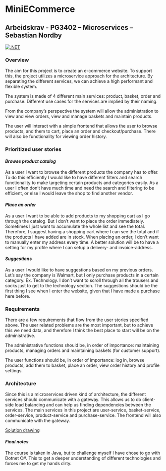 # MiniECommerce
## Arbeidskrav - PG3402 – Microservices – Sebastian Nordby

[![.NET](https://github.com/sebastiannordby/mini-e-commerce-microservices/actions/workflows/dotnet.yml/badge.svg)](https://github.com/sebastiannordby/mini-e-commerce-microservices/actions/workflows/dotnet.yml)

### Overview
The aim for this project is to create an e-commerce website. To support this, the project utilizes a microservice approach for the architecture. By separating the different services, we can achieve a high performant and flexible system. 

The system is made of 4 different main services: product, basket, order and purchase. Different use cases for the services are implied by their naming. 

From the company’s perspective the system will allow the administration to view and view orders, view and manage baskets and maintain products. 

The user will interact with a simple frontend that allows the user to browse products, and them to cart, place an order and checkout/purchase. There will also be functionality for viewing order history. 
### Prioritized user stories
#### *Browse product catalog*
As a user I want to browse the different products the company has to offer. To do this efficiently I would like to have different filters and search functionality to make targeting certain products and categories easily. As a user I often don’t have much time and need the search and filtering to be efficient, or else I would leave the shop to find another vendor.
#### *Place an order*
As a user I want to be able to add products to my shopping cart as I go through the catalog. But I don’t want to place the order immediately. Sometimes I just want to accumulate the whole list and see the total. Therefore, I suggest having a shopping cart where I can see the total and if the products I have added are in stock. When placing an order, I don’t want to manually enter my address every time. A better solution will be to have a setting for my profile where I can setup a delivery- and invoice-address. 
#### *Suggestions*
As a user I would like to have suggestions based on my previous orders. Let’s say the company is Walmart, but I only purchase products in a certain category. Ex. Technology. I don’t want to scroll through all the trousers and socks just to get to the technology section. The suggestions should be the first thing I see when I enter the website, given that I have made a purchase here before.
### Requirements
There are a few requirements that flow from the user stories specified above. The user related problems are the most important, but to achieve this we need data, and therefore I think the best place to start will be on the administrative. 

The administrative functions should be, in order of importance: maintaining products, managing orders and maintaining baskets (for customer support).

The user functions should be, in order of importance: log in, browse products, add them to basket, place an order, view order history and profile settings.
### Architecture
Since this is a microservices driven kind of architecture, the different services should communicate with a gateway. This allows us to do client-side load balancing and can help us finding dependencies between the services. The main services in this project are user-service, basket-service, order-service, product-service and purchase-service. The frontend will also communicate with the gateway. 

[Solution drawing](https://github.com/sebastiannordby/mini-e-commerce-microservices/blob/main/architecture.png)
#### *Final notes*
The course is taken in Java, but to challenge myself I have chose to go with Dotnet C#. This to get a deeper understanding of different technologies and forces me to get my hands dirty. 

